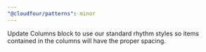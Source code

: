 ```yaml
---
"@cloudfour/patterns": minor
---
```


Update Columns block to use our standard rhythm styles so items contained in the columns will have the proper spacing.
